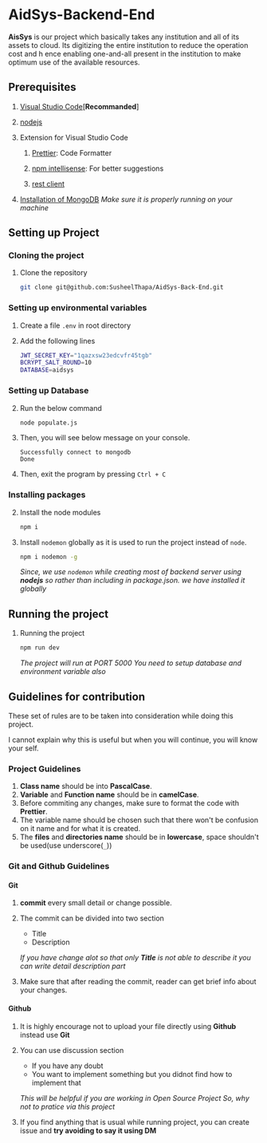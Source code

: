 # AidSys-Backend-End

**AisSys** is our project which basically takes any institution and all of its assets to cloud.
Its digitizing the entire institution to reduce the operation cost and h
ence enabling one-and-all present in the institution to make optimum use of the available resources.

## Prerequisites

1. [Visual Studio Code](https://code.visualstudio.com)[**Recommanded**]
2. [nodejs](https://nodejs.org/en/)

3. Extension for Visual Studio Code

   1. [Prettier](https://marketplace.visualstudio.com/items?itemName=esbenp.prettier-vscode): Code Formatter

   2. [npm intellisense](https://marketplace.visualstudio.com/items?itemName=christian-kohler.npm-intellisense): For better suggestions

   3. [rest client](https://marketplace.visualstudio.com/items?itemName=humao.rest-client)

4. [Installation of MongoDB](https://www.mongodb.com/try/download/community)
   _Make sure it is properly running on your machine_

## Setting up Project

### Cloning the project

1. Clone the repository

   ```sh
   git clone git@github.com:SusheelThapa/AidSys-Back-End.git
   ```

### Setting up environmental variables

1. Create a file `.env` in root directory
2. Add the following lines

   ```sh
   JWT_SECRET_KEY="1qazxsw23edcvfr45tgb"
   BCRYPT_SALT_ROUND=10
   DATABASE=aidsys
   ```

### Setting up Database

2. Run the below command

   ```sh
   node populate.js
   ```

3. Then, you will see below message on your console.

   ```text
   Successfully connect to mongodb
   Done
   ```

4. Then, exit the program by pressing `Ctrl + C`

### Installing packages

2. Install the node modules

   ```sh
   npm i
   ```

3. Install `nodemon` globally as it is used to run the project instead of `node`.

   ```sh
   npm i nodemon -g
   ```

   _Since, we use `nodemon` while creating most of backend server using **nodejs** so rather than including in package.json.
   we have installed it globally_

## Running the project

1. Running the project

   ```sh
   npm run dev
   ```

   _The project will run at PORT 5000_
   _You need to setup database and environment variable also_

## Guidelines for contribution

These set of rules are to be taken into consideration while doing this project.

I cannot explain why this is useful but when you will continue, you will know your self.

### Project Guidelines

1. **Class name** should be into **PascalCase**.
2. **Variable** and **Function name** should be in **camelCase**.
3. Before commiting any changes, make sure to format the code with **Prettier**.
4. The variable name should be chosen such that there won't be confusion on it name and for what it is created.
5. The **files** and **directories name** should be in **lowercase**, space shouldn't be used(use underscore(`_`))

### Git and Github Guidelines

#### Git

1. **commit** every small detail or change possible.
2. The commit can be divided into two section

   - Title
   - Description

   _If you have change alot so that only **Title** is not able to describe it
   you can write detail description part_

3. Make sure that after reading the commit, reader can get brief info about your changes.

#### Github

1. It is highly encourage not to upload your file directly using **Github** instead use **Git**
2. You can use discussion section

   - If you have any doubt
   - You want to implement something but you didnot find how to implement that

   _This will be helpful if you are working in Open Source Project
   So, why not to pratice via this project_

3. If you find anything that is usual while running project, you can create issue and **try avoiding to say it using DM**

```

```
